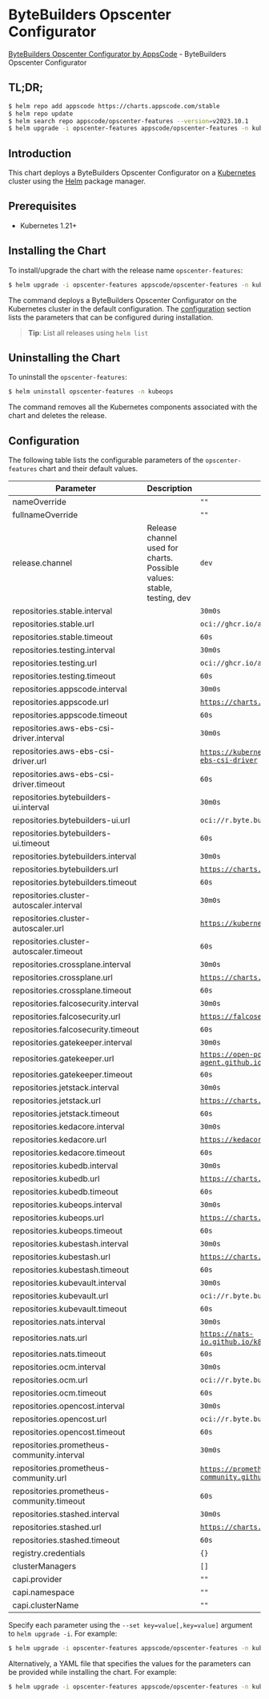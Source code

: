 # ByteBuilders Opscenter Configurator

[ByteBuilders Opscenter Configurator by AppsCode](https://github.com/bytebuilders/installer) - ByteBuilders Opscenter Configurator

## TL;DR;

```bash
$ helm repo add appscode https://charts.appscode.com/stable
$ helm repo update
$ helm search repo appscode/opscenter-features --version=v2023.10.1
$ helm upgrade -i opscenter-features appscode/opscenter-features -n kubeops --create-namespace --version=v2023.10.1
```

## Introduction

This chart deploys a ByteBuilders Opscenter Configurator on a [Kubernetes](http://kubernetes.io) cluster using the [Helm](https://helm.sh) package manager.

## Prerequisites

- Kubernetes 1.21+

## Installing the Chart

To install/upgrade the chart with the release name `opscenter-features`:

```bash
$ helm upgrade -i opscenter-features appscode/opscenter-features -n kubeops --create-namespace --version=v2023.10.1
```

The command deploys a ByteBuilders Opscenter Configurator on the Kubernetes cluster in the default configuration. The [configuration](#configuration) section lists the parameters that can be configured during installation.

> **Tip**: List all releases using `helm list`

## Uninstalling the Chart

To uninstall the `opscenter-features`:

```bash
$ helm uninstall opscenter-features -n kubeops
```

The command removes all the Kubernetes components associated with the chart and deletes the release.

## Configuration

The following table lists the configurable parameters of the `opscenter-features` chart and their default values.

|                 Parameter                  |                              Description                               |                              Default                               |
|--------------------------------------------|------------------------------------------------------------------------|--------------------------------------------------------------------|
| nameOverride                               |                                                                        | <code>""</code>                                                    |
| fullnameOverride                           |                                                                        | <code>""</code>                                                    |
| release.channel                            | Release channel used for charts. Possible values: stable, testing, dev | <code>dev</code>                                                   |
| repositories.stable.interval               |                                                                        | <code>30m0s</code>                                                 |
| repositories.stable.url                    |                                                                        | <code>oci://ghcr.io/appscode-charts/stable</code>                  |
| repositories.stable.timeout                |                                                                        | <code>60s</code>                                                   |
| repositories.testing.interval              |                                                                        | <code>30m0s</code>                                                 |
| repositories.testing.url                   |                                                                        | <code>oci://ghcr.io/appscode-charts/testing</code>                 |
| repositories.testing.timeout               |                                                                        | <code>60s</code>                                                   |
| repositories.appscode.interval             |                                                                        | <code>30m0s</code>                                                 |
| repositories.appscode.url                  |                                                                        | <code>https://charts.appscode.com/stable</code>                    |
| repositories.appscode.timeout              |                                                                        | <code>60s</code>                                                   |
| repositories.aws-ebs-csi-driver.interval   |                                                                        | <code>30m0s</code>                                                 |
| repositories.aws-ebs-csi-driver.url        |                                                                        | <code>https://kubernetes-sigs.github.io/aws-ebs-csi-driver</code>  |
| repositories.aws-ebs-csi-driver.timeout    |                                                                        | <code>60s</code>                                                   |
| repositories.bytebuilders-ui.interval      |                                                                        | <code>30m0s</code>                                                 |
| repositories.bytebuilders-ui.url           |                                                                        | <code>oci://r.byte.builders/charts</code>                          |
| repositories.bytebuilders-ui.timeout       |                                                                        | <code>60s</code>                                                   |
| repositories.bytebuilders.interval         |                                                                        | <code>30m0s</code>                                                 |
| repositories.bytebuilders.url              |                                                                        | <code>https://charts.appscode.com/stable</code>                    |
| repositories.bytebuilders.timeout          |                                                                        | <code>60s</code>                                                   |
| repositories.cluster-autoscaler.interval   |                                                                        | <code>30m0s</code>                                                 |
| repositories.cluster-autoscaler.url        |                                                                        | <code>https://kubernetes.github.io/autoscaler</code>               |
| repositories.cluster-autoscaler.timeout    |                                                                        | <code>60s</code>                                                   |
| repositories.crossplane.interval           |                                                                        | <code>30m0s</code>                                                 |
| repositories.crossplane.url                |                                                                        | <code>https://charts.crossplane.io/stable</code>                   |
| repositories.crossplane.timeout            |                                                                        | <code>60s</code>                                                   |
| repositories.falcosecurity.interval        |                                                                        | <code>30m0s</code>                                                 |
| repositories.falcosecurity.url             |                                                                        | <code>https://falcosecurity.github.io/charts</code>                |
| repositories.falcosecurity.timeout         |                                                                        | <code>60s</code>                                                   |
| repositories.gatekeeper.interval           |                                                                        | <code>30m0s</code>                                                 |
| repositories.gatekeeper.url                |                                                                        | <code>https://open-policy-agent.github.io/gatekeeper/charts</code> |
| repositories.gatekeeper.timeout            |                                                                        | <code>60s</code>                                                   |
| repositories.jetstack.interval             |                                                                        | <code>30m0s</code>                                                 |
| repositories.jetstack.url                  |                                                                        | <code>https://charts.jetstack.io</code>                            |
| repositories.jetstack.timeout              |                                                                        | <code>60s</code>                                                   |
| repositories.kedacore.interval             |                                                                        | <code>30m0s</code>                                                 |
| repositories.kedacore.url                  |                                                                        | <code>https://kedacore.github.io/charts</code>                     |
| repositories.kedacore.timeout              |                                                                        | <code>60s</code>                                                   |
| repositories.kubedb.interval               |                                                                        | <code>30m0s</code>                                                 |
| repositories.kubedb.url                    |                                                                        | <code>https://charts.appscode.com/stable</code>                    |
| repositories.kubedb.timeout                |                                                                        | <code>60s</code>                                                   |
| repositories.kubeops.interval              |                                                                        | <code>30m0s</code>                                                 |
| repositories.kubeops.url                   |                                                                        | <code>https://charts.appscode.com/stable</code>                    |
| repositories.kubeops.timeout               |                                                                        | <code>60s</code>                                                   |
| repositories.kubestash.interval            |                                                                        | <code>30m0s</code>                                                 |
| repositories.kubestash.url                 |                                                                        | <code>https://charts.appscode.com/stable</code>                    |
| repositories.kubestash.timeout             |                                                                        | <code>60s</code>                                                   |
| repositories.kubevault.interval            |                                                                        | <code>30m0s</code>                                                 |
| repositories.kubevault.url                 |                                                                        | <code>oci://r.byte.builders/charts</code>                          |
| repositories.kubevault.timeout             |                                                                        | <code>60s</code>                                                   |
| repositories.nats.interval                 |                                                                        | <code>30m0s</code>                                                 |
| repositories.nats.url                      |                                                                        | <code>https://nats-io.github.io/k8s/helm/charts/</code>            |
| repositories.nats.timeout                  |                                                                        | <code>60s</code>                                                   |
| repositories.ocm.interval                  |                                                                        | <code>30m0s</code>                                                 |
| repositories.ocm.url                       |                                                                        | <code>oci://r.byte.builders/charts</code>                          |
| repositories.ocm.timeout                   |                                                                        | <code>60s</code>                                                   |
| repositories.opencost.interval             |                                                                        | <code>30m0s</code>                                                 |
| repositories.opencost.url                  |                                                                        | <code>oci://r.byte.builders/charts</code>                          |
| repositories.opencost.timeout              |                                                                        | <code>60s</code>                                                   |
| repositories.prometheus-community.interval |                                                                        | <code>30m0s</code>                                                 |
| repositories.prometheus-community.url      |                                                                        | <code>https://prometheus-community.github.io/helm-charts</code>    |
| repositories.prometheus-community.timeout  |                                                                        | <code>60s</code>                                                   |
| repositories.stashed.interval              |                                                                        | <code>30m0s</code>                                                 |
| repositories.stashed.url                   |                                                                        | <code>https://charts.appscode.com/stable</code>                    |
| repositories.stashed.timeout               |                                                                        | <code>60s</code>                                                   |
| registry.credentials                       |                                                                        | <code>{}</code>                                                    |
| clusterManagers                            |                                                                        | <code>[]</code>                                                    |
| capi.provider                              |                                                                        | <code>""</code>                                                    |
| capi.namespace                             |                                                                        | <code>""</code>                                                    |
| capi.clusterName                           |                                                                        | <code>""</code>                                                    |


Specify each parameter using the `--set key=value[,key=value]` argument to `helm upgrade -i`. For example:

```bash
$ helm upgrade -i opscenter-features appscode/opscenter-features -n kubeops --create-namespace --version=v2023.10.1 --set release.channel=dev
```

Alternatively, a YAML file that specifies the values for the parameters can be provided while
installing the chart. For example:

```bash
$ helm upgrade -i opscenter-features appscode/opscenter-features -n kubeops --create-namespace --version=v2023.10.1 --values values.yaml
```
